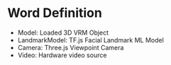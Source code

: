 # Word Definition

 - Model: Loaded 3D VRM Object
 - LandmarkModel: TF.js Facial Landmark ML Model
 - Camera: Three.js Viewpoint Camera
 - Video: Hardware video source
